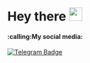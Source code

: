 <h1>Hey there <img src="https://media.giphy.com/media/hvRJCLFzcasrR4ia7z/giphy.gif" width="30px"/>
</h1>

<h4>:calling:My social media:</h4>

<div id="badges">  
<a href="https://t.me/nofomosofts">
    <img src="https://img.shields.io/badge/telegram-blue?style=for-the-badge&logo=Telegram&logoColor=white" alt="Telegram Badge"/>
  </a>
